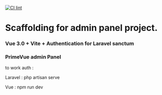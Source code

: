 [![CI lint](https://github.com/pavel-pj/ui-panel/actions/workflows/main.yml/badge.svg)](https://github.com/pavel-pj/ui-panel/actions/workflows/main.yml)

#  Scaffolding for admin panel project.

### Vue 3.0 + Vite + Authentication for Laravel sanctum
###  PrimeVue admin Panel

to work auth :

Laravel :
php artisan serve

Vue :
npm run dev
